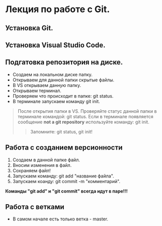 # Лекция по работе с Git. #

## Установка Git.

## Установка Visual Studio Code.

## Подгатовка репозитория на диске.  ##

* Создаем на локальном диске папку.
* Открываем для данной папки скрытые файлы.
* В VS открываем данную папку.
* Открываем терминал.
* Проверяем что происходит в папке: git status.
* В терминале запускаем команду git init.

> После открытия папки в VS. Проверяйте статус данной 
> папки в терминале командой: git status. Если в терминале
> появляется сообщение __not a git repository__ 
> используйте команду: git init.
>
>> Запомните: git status, git init!



## Работа с созданием версионности ##

1. Создаем в данной папке файл.
2. Вносим изменения в файл.
3. Сохраняем файл!
4. Запускаем команду: git add "название файла".
5. Запускаем коанду: git commit -m "комментарий".

**Команды "git add" и "git commit" всегда идут в паре!!!**

## Работа с ветками ##

* В самом начале есть только ветка - master.

